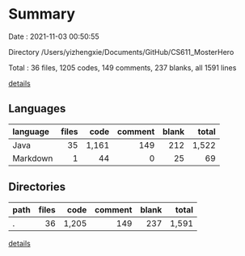 # Summary

Date : 2021-11-03 00:50:55

Directory /Users/yizhengxie/Documents/GitHub/CS611_MosterHero

Total : 36 files,  1205 codes, 149 comments, 237 blanks, all 1591 lines

[details](details.md)

## Languages
| language | files | code | comment | blank | total |
| :--- | ---: | ---: | ---: | ---: | ---: |
| Java | 35 | 1,161 | 149 | 212 | 1,522 |
| Markdown | 1 | 44 | 0 | 25 | 69 |

## Directories
| path | files | code | comment | blank | total |
| :--- | ---: | ---: | ---: | ---: | ---: |
| . | 36 | 1,205 | 149 | 237 | 1,591 |

[details](details.md)